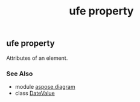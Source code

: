 ﻿---
title: ufe property
second_title: Aspose.Diagram for Python via .NET API References
description: 
type: docs
weight: 30
url: /python-net/aspose.diagram/datevalue/ufe/
is_root: false
---

## ufe property


Attributes of an element.

### See Also
* module [aspose.diagram](../../)
* class [DateValue](/diagram/python-net/aspose.diagram/datevalue)
